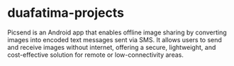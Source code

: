 # duafatima-projects
Picsend is an Android app that enables offline image sharing by converting images into encoded text messages sent via SMS. It allows users to send and receive images without internet, offering a secure, lightweight, and cost-effective solution for remote or low-connectivity areas.

